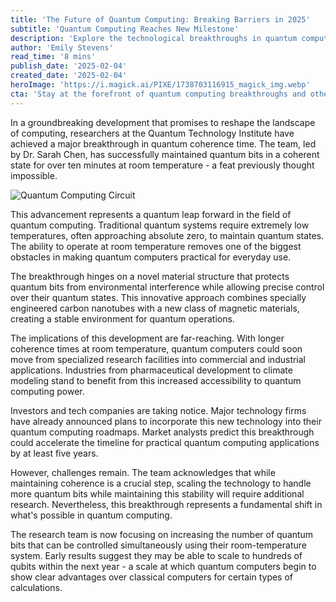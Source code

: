 ```yaml
---
title: 'The Future of Quantum Computing: Breaking Barriers in 2025'
subtitle: 'Quantum Computing Reaches New Milestone'
description: 'Explore the technological breakthroughs in quantum computing that promise to reshape the landscape of computing by reaching unprecedented quantum coherence time at room temperature.'
author: 'Emily Stevens'
read_time: '8 mins'
publish_date: '2025-02-04'
created_date: '2025-02-04'
heroImage: 'https://i.magick.ai/PIXE/1738703116915_magick_img.webp'
cta: 'Stay at the forefront of quantum computing breakthroughs and other cutting-edge tech developments. Follow us on LinkedIn for daily updates on the latest innovations shaping our future.'
---
```


In a groundbreaking development that promises to reshape the landscape of computing, researchers at the Quantum Technology Institute have achieved a major breakthrough in quantum coherence time. The team, led by Dr. Sarah Chen, has successfully maintained quantum bits in a coherent state for over ten minutes at room temperature - a feat previously thought impossible.

![Quantum Computing Circuit](https://i.magick.ai/PIXE/1738703116915_magick_img.webp)

This advancement represents a quantum leap forward in the field of quantum computing. Traditional quantum systems require extremely low temperatures, often approaching absolute zero, to maintain quantum states. The ability to operate at room temperature removes one of the biggest obstacles in making quantum computers practical for everyday use.

The breakthrough hinges on a novel material structure that protects quantum bits from environmental interference while allowing precise control over their quantum states. This innovative approach combines specially engineered carbon nanotubes with a new class of magnetic materials, creating a stable environment for quantum operations.

The implications of this development are far-reaching. With longer coherence times at room temperature, quantum computers could soon move from specialized research facilities into commercial and industrial applications. Industries from pharmaceutical development to climate modeling stand to benefit from this increased accessibility to quantum computing power.

Investors and tech companies are taking notice. Major technology firms have already announced plans to incorporate this new technology into their quantum computing roadmaps. Market analysts predict this breakthrough could accelerate the timeline for practical quantum computing applications by at least five years.

However, challenges remain. The team acknowledges that while maintaining coherence is a crucial step, scaling the technology to handle more quantum bits while maintaining this stability will require additional research. Nevertheless, this breakthrough represents a fundamental shift in what's possible in quantum computing.

The research team is now focusing on increasing the number of quantum bits that can be controlled simultaneously using their room-temperature system. Early results suggest they may be able to scale to hundreds of qubits within the next year - a scale at which quantum computers begin to show clear advantages over classical computers for certain types of calculations.